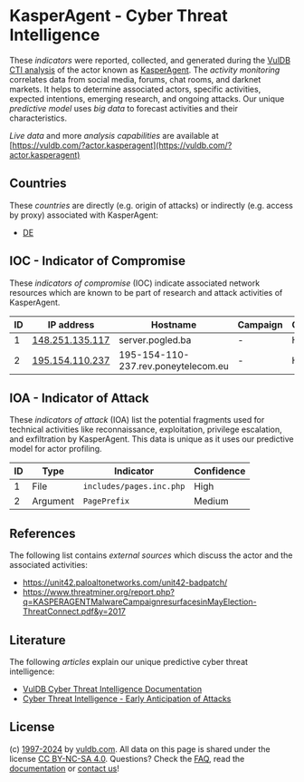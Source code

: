 # KasperAgent - Cyber Threat Intelligence

These _indicators_ were reported, collected, and generated during the [VulDB CTI analysis](https://vuldb.com/?kb.cti) of the actor known as [KasperAgent](https://vuldb.com/?actor.kasperagent). The _activity monitoring_ correlates data from social media, forums, chat rooms, and darknet markets. It helps to determine associated actors, specific activities, expected intentions, emerging research, and ongoing attacks. Our unique _predictive model_ uses _big data_ to forecast activities and their characteristics.

_Live data_ and more _analysis capabilities_ are available at [https://vuldb.com/?actor.kasperagent](https://vuldb.com/?actor.kasperagent)

## Countries

These _countries_ are directly (e.g. origin of attacks) or indirectly (e.g. access by proxy) associated with KasperAgent:

* [DE](https://vuldb.com/?country.de)

## IOC - Indicator of Compromise

These _indicators of compromise_ (IOC) indicate associated network resources which are known to be part of research and attack activities of KasperAgent.

ID | IP address | Hostname | Campaign | Confidence
-- | ---------- | -------- | -------- | ----------
1 | [148.251.135.117](https://vuldb.com/?ip.148.251.135.117) | server.pogled.ba | - | High
2 | [195.154.110.237](https://vuldb.com/?ip.195.154.110.237) | 195-154-110-237.rev.poneytelecom.eu | - | High

## IOA - Indicator of Attack

These _indicators of attack_ (IOA) list the potential fragments used for technical activities like reconnaissance, exploitation, privilege escalation, and exfiltration by KasperAgent. This data is unique as it uses our predictive model for actor profiling.

ID | Type | Indicator | Confidence
-- | ---- | --------- | ----------
1 | File | `includes/pages.inc.php` | High
2 | Argument | `PagePrefix` | Medium

## References

The following list contains _external sources_ which discuss the actor and the associated activities:

* https://unit42.paloaltonetworks.com/unit42-badpatch/
* https://www.threatminer.org/report.php?q=KASPERAGENTMalwareCampaignresurfacesinMayElection-ThreatConnect.pdf&y=2017

## Literature

The following _articles_ explain our unique predictive cyber threat intelligence:

* [VulDB Cyber Threat Intelligence Documentation](https://vuldb.com/?kb.cti)
* [Cyber Threat Intelligence - Early Anticipation of Attacks](https://www.scip.ch/en/?labs.20201022)

## License

(c) [1997-2024](https://vuldb.com/?kb.changelog) by [vuldb.com](https://vuldb.com/?kb.about). All data on this page is shared under the license [CC BY-NC-SA 4.0](https://creativecommons.org/licenses/by-nc-sa/4.0/). Questions? Check the [FAQ](https://vuldb.com/?kb.faq), read the [documentation](https://vuldb.com/?kb) or [contact us](https://vuldb.com/?contact)!
